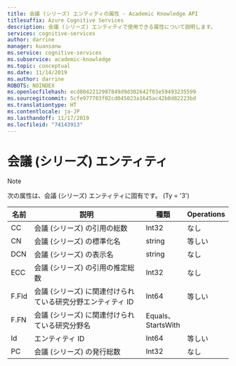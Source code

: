 ```yaml
---
title: 会議 (シリーズ) エンティティの属性 - Academic Knowledge API
titlesuffix: Azure Cognitive Services
description: 会議 (シリーズ) エンティティで使用できる属性について説明します。
services: cognitive-services
author: darrine
manager: kuansanw
ms.service: cognitive-services
ms.subservice: academic-knowledge
ms.topic: conceptual
ms.date: 11/14/2019
ms.author: darrine
ROBOTS: NOINDEX
ms.openlocfilehash: ecd8042212987849d9d302642f03e59493235599
ms.sourcegitcommit: 5cfe977783f02cd045023a1645ac42b8d82223bd
ms.translationtype: HT
ms.contentlocale: ja-JP
ms.lasthandoff: 11/17/2019
ms.locfileid: "74143913"
---
```

# <a name="conference-series-entity"></a>会議 (シリーズ) エンティティ

> [!NOTE]
> 次の属性は、会議 (シリーズ) エンティティに固有です。 (Ty = '3')

名前 | 説明 | 種類 | Operations
--- | --- | --- | ---
CC      |会議 (シリーズ) の引用の総数         |Int32      |なし  
CN      |会議 (シリーズ) の標準化名      |string     |等しい
DCN     |会議 (シリーズ) の表示名         |string     |なし
ECC     |会議 (シリーズ) の引用の推定総数   |Int32      |なし
F.FId   |会議 (シリーズ) に関連付けられている研究分野エンティティ ID |Int64  | 等しい
F.FN    |会議 (シリーズ) に関連付けられている研究分野名  | Equals、<br/>StartsWith
Id      |エンティティ ID                              |Int64      |等しい
PC    |会議 (シリーズ) の発行総数 |Int32 | なし
